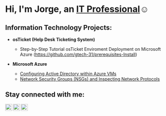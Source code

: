 <h1>Hi, I'm Jorge, an <a href="(https://www.linkedin.com/in/jorge-tamayo-236b91374/)">IT Professional</a>☺</h1>

<h2>Information Technology Projects:</h2>

- <b>osTicket (Help Desk Ticketing System)</b>
  - Step-by-Step Tutorial osTicket Enviroment Deployment on Microsoft Azure (https://github.com/gtech-31/prerequisites-Install)
  
- <b>Microsoft Azure</b>
  - [Configuring Active Directory within Azure VMs](https://github.com//configure-ad)
  - [Network Security Groups (NSGs) and Inspecting Network Protocols](https://github.com//azure-network-protocols)

<h2>Stay connected with me:</h2>

[<img align="left" alt="Josh | Twitter" width="22px" src="https://cdn.jsdelivr.net/npm/simple-icons@v3/icons/twitter.svg" />][twitter]
[<img align="left" alt="Josh | LinkedIn" width="22px" src="https://cdn.jsdelivr.net/npm/simple-icons@v3/icons/linkedin.svg" />][linkedin]
[<img align="left" alt="Josh | Instagram" width="22px" src="https://cdn.jsdelivr.net/npm/simple-icons@v3/icons/instagram.svg" />][instagram]

[twitter]: https://twitter.com
[instagram]: https://www.instagram.com
[linkedin]: https://www.linkedin.com/in/jorge-tamayo-236b91374/
